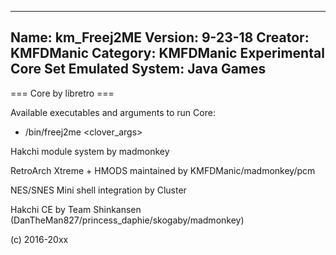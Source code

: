 -----------------------
Name: km_Freej2ME
Version: 9-23-18
Creator: KMFDManic
Category: KMFDManic Experimental Core Set
Emulated System: Java Games
-----------------------
=== Core by libretro ===

Available executables and arguments to run Core:
- /bin/freej2me <rom> <clover_args>

Hakchi module system by madmonkey

RetroArch Xtreme + HMODS maintained by KMFDManic/madmonkey/pcm

NES/SNES Mini shell integration by Cluster

Hakchi CE by Team Shinkansen (DanTheMan827/princess_daphie/skogaby/madmonkey)

(c) 2016-20xx
